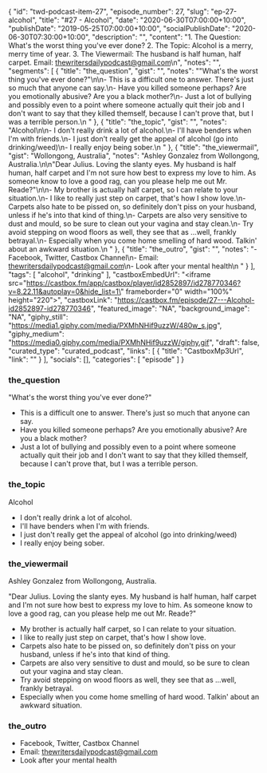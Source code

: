 {
	"id": "twd-podcast-item-27",
	"episode_number": 27,
	"slug": "ep-27-alcohol",
	"title": "#27 - Alcohol",
	"date": "2020-06-30T07:00:00+10:00",
	"publishDate": "2019-05-25T07:00:00+10:00",
	"socialPublishDate": "2020-06-30T07:30:00+10:00",
	"description": "",
	"content": "1. The Question: What's the worst thing you've ever done? 2. The Topic: Alcohol is a merry, merry time of year. 3. The Viewermail: The husband is half human, half carpet. Email: thewritersdailypodcast@gmail.com\n",
	"notes": "",
	"segments": [
		{
			"title": "the_question",
			"gist": "",
			"notes": "\"What's the worst thing you've ever done?\"\n\n- This is a difficult one to answer. There's just so much that anyone can say.\n- Have you killed someone perhaps? Are you emotionally abusive? Are you a black mother?\n- Just a lot of bullying and possibly even to a point where someone actually quit their job and I don't want to say that they killed themself, because I can't prove that, but I was a terrible person.\n      "
		},
		{
			"title": "the_topic",
			"gist": "",
			"notes": "Alcohol\n\n- I don't really drink a lot of alcohol.\n- I'll have benders when I'm with friends.\n- I just don't really get the appeal of alcohol (go into drinking/weed)\n- I really enjoy being sober.\n      "
		},
		{
			"title": "the_viewermail",
			"gist": "Wollongong, Australia",
			"notes": "Ashley Gonzalez from Wollongong, Australia.\n\n\"Dear Julius. Loving the slanty eyes. My husband is half human, half carpet and I'm not sure how best to express my love to him. As someone know to love a good rag, can you please help me out Mr. Reade?\"\n\n- My brother is actually half carpet, so I can relate to your situation.\n- I like to really just step on carpet, that's how I show love.\n- Carpets also hate to be pissed on, so definitely don't piss on your husband, unless if he's into that kind of thing.\n- Carpets are also very sensitive to dust and mould, so be sure to clean out your vagina and stay clean.\n- Try avoid stepping on wood floors as well, they see that as ...well, frankly betrayal.\n- Especially when you come home smelling of hard wood. Talkin' about an awkward situation.\n      "
		},
		{
			"title": "the_outro",
			"gist": "",
			"notes": "- Facebook, Twitter, Castbox Channel\n- Email: thewritersdailypodcast@gmail.com\n- Look after your mental health\n      "
		}
	],
	"tags": [
		"alcohol",
		"drinking"
	],
	"castboxEmbedUrl": "<iframe src=\"https://castbox.fm/app/castbox/player/id2852897/id278770346?v=8.22.11&autoplay=0&hide_list=1\" frameborder=\"0\" width=\"100%\" height=\"220\"></iframe>",
	"castboxLink": "https://castbox.fm/episode/27---Alcohol-id2852897-id278770346",
	"featured_image": "NA",
	"background_image": "NA",
	"giphy_still": "https://media1.giphy.com/media/PXMhNHif9uzzW/480w_s.jpg",
	"giphy_medium": "https://media0.giphy.com/media/PXMhNHif9uzzW/giphy.gif",
	"draft": false,
	"curated_type": "curated_podcast",
	"links": [
		{
			"title": "CastboxMp3Url",
			"link": ""
		}
	],
	"socials": [],
	"categories": [
		"episode"
	]
}

### the_question

"What's the worst thing you've ever done?"

- This is a difficult one to answer. There's just so much that anyone can say.
- Have you killed someone perhaps? Are you emotionally abusive? Are you a black mother?
- Just a lot of bullying and possibly even to a point where someone actually quit their job and I don't want to say that they killed themself, because I can't prove that, but I was a terrible person.
      
### the_topic

Alcohol

- I don't really drink a lot of alcohol.
- I'll have benders when I'm with friends.
- I just don't really get the appeal of alcohol (go into drinking/weed)
- I really enjoy being sober.
      
### the_viewermail

Ashley Gonzalez from Wollongong, Australia.

"Dear Julius. Loving the slanty eyes. My husband is half human, half carpet and I'm not sure how best to express my love to him. As someone know to love a good rag, can you please help me out Mr. Reade?"

- My brother is actually half carpet, so I can relate to your situation.
- I like to really just step on carpet, that's how I show love.
- Carpets also hate to be pissed on, so definitely don't piss on your husband, unless if he's into that kind of thing.
- Carpets are also very sensitive to dust and mould, so be sure to clean out your vagina and stay clean.
- Try avoid stepping on wood floors as well, they see that as ...well, frankly betrayal.
- Especially when you come home smelling of hard wood. Talkin' about an awkward situation.
      
### the_outro

- Facebook, Twitter, Castbox Channel
- Email: thewritersdailypodcast@gmail.com
- Look after your mental health
      
